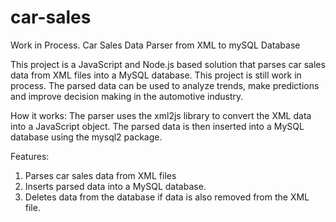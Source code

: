 # car-sales
Work in Process. Car Sales Data Parser from XML to mySQL Database

This project is a JavaScript and Node.js based solution that parses car sales data from XML files into a MySQL database. This project is still work in process.
The parsed data can be used to analyze trends, make predictions and improve decision making in the automotive industry.

How it works:
The parser uses the xml2js library to convert the XML data into a JavaScript object. The parsed data is then inserted into a MySQL database using the mysql2 package.

Features:   
1) Parses car sales data from XML files
2) Inserts parsed data into a MySQL database.
3) Deletes data from the database if data is also removed from the XML file. 
